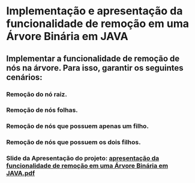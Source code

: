 # Implementação e apresentação da funcionalidade de remoção em uma Árvore Binária em JAVA

## Implementar a funcionalidade de remoção de nós na árvore. Para isso, garantir os seguintes cenários:
### Remoção do nó raiz.
### Remoção de nós folhas.
### Remoção de nós que possuem apenas um filho.
### Remoção de nós que possuem os dois filhos.

### Slide da Apresentação do projeto: [apresentação da funcionalidade de remoção em uma Árvore Binária em JAVA.pdf](https://github.com/user-attachments/files/16663676/apresentacao.da.funcionalidade.de.remocao.em.uma.Arvore.Binaria.em.JAVA.pdf)

